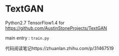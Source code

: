 # TextGAN

Python2.7 TensorFlow1.4 for https://github.com/AustinStoneProjects/TextGAN

main entry : `train.py`

代码阅读笔记https://zhuanlan.zhihu.com/p/31467519
